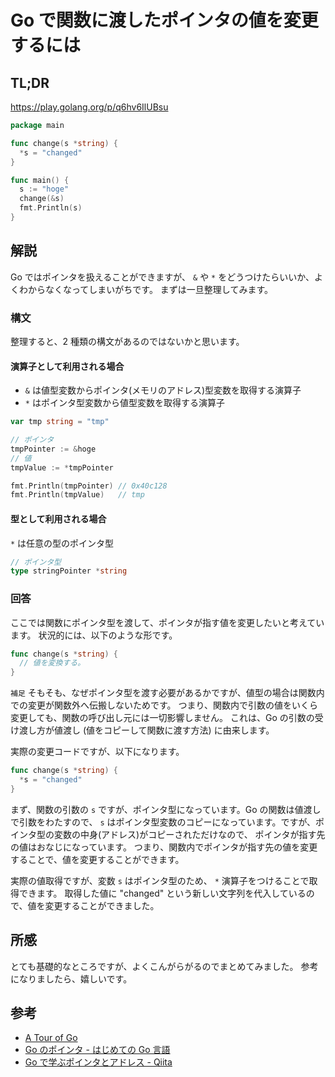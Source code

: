 # Go で関数に渡したポインタの値を変更するには

## TL;DR

https://play.golang.org/p/q6hv6IlUBsu

```go
package main

func change(s *string) {
  *s = "changed"
}

func main() {
  s := "hoge"
  change(&s)
  fmt.Println(s)
}
```

## 解説

Go ではポインタを扱えることができますが、 `&` や `*` をどうつけたらいいか、よくわからなくなってしまいがちです。
まずは一旦整理してみます。

### 構文

整理すると、2 種類の構文があるのではないかと思います。

#### 演算子として利用される場合

- `&` は値型変数からポインタ(メモリのアドレス)型変数を取得する演算子
- `*` はポインタ型変数から値型変数を取得する演算子

```go
var tmp string = "tmp"

// ポインタ
tmpPointer := &hoge
// 値
tmpValue := *tmpPointer

fmt.Println(tmpPointer) // 0x40c128
fmt.Println(tmpValue)   // tmp
```

#### 型として利用される場合

`*` は任意の型のポインタ型

```go
// ポインタ型
type stringPointer *string
```

### 回答

ここでは関数にポインタ型を渡して、ポインタが指す値を変更したいと考えています。
状況的には、以下のような形です。

```go
func change(s *string) {
  // 値を変換する。
}
```

`補足`
そもそも、なぜポインタ型を渡す必要があるかですが、値型の場合は関数内での変更が関数外へ伝搬しないためです。
つまり、関数内で引数の値をいくら変更しても、関数の呼び出し元には一切影響しません。
これは、Go の引数の受け渡し方が値渡し (値をコピーして関数に渡す方法) に由来します。

実際の変更コードですが、以下になります。

```go
func change(s *string) {
  *s = "changed"
}
```

まず、関数の引数の `s` ですが、ポインタ型になっています。Go の関数は値渡しで引数をわたすので、
`s` はポインタ型変数のコピーになっています。ですが、ポインタ型の変数の中身(アドレス)がコピーされただけなので、
ポインタが指す先の値はおなじになっています。
つまり、関数内でポインタが指す先の値を変更することで、値を変更することができます。

実際の値取得ですが、変数 `s` はポインタ型のため、 `*` 演算子をつけることで取得できます。
取得した値に "changed" という新しい文字列を代入しているので、値を変更することができました。

## 所感

とても基礎的なところですが、よくこんがらがるのでまとめてみました。
参考になりましたら、嬉しいです。

## 参考

- [A Tour of Go](https://tour.golang.org/moretypes/1)
- [Go のポインタ - はじめての Go 言語](http://cuto.unirita.co.jp/gostudy/post/pointer/)
- [Go で学ぶポインタとアドレス - Qiita](https://qiita.com/Sekky0905/items/447efa04a95e3fec217f)
